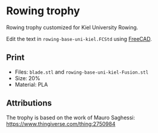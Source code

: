 # Rowing trophy

Rowing trophy customized for Kiel University Rowing.

Edit the text in `rowing-base-uni-kiel.FCStd` using [FreeCAD](https://www.freecadweb.org/).

## Print

- Files: `blade.stl` and `rowing-base-uni-kiel-Fusion.stl`
- Size: 20%
- Material: PLA

## Attributions

The trophy is based on the work of Mauro Saghessi: <https://www.thingiverse.com/thing:2750984>
